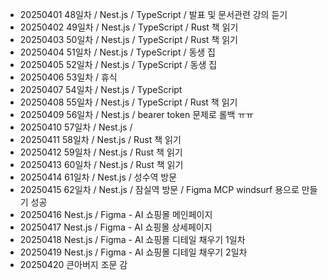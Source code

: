 - 20250401 48일차 / Nest.js / TypeScript / 발표 및 문서관련 강의 듣기
- 20250402 49일차 / Nest.js / TypeScript / Rust 책 읽기
- 20250403 50일차 / Nest.js / TypeScript / Rust 책 읽기
- 20250404 51일차 / Nest.js / TypeScript / 동생 집
- 20250405 52일차 / Nest.js / TypeScript / 동생 집
- 20250406 53일차 / 휴식
- 20250407 54일차 / Nest.js / TypeScript
- 20250408 55일차 / Nest.js / TypeScript / Rust 책 읽기
- 20250409 56일차 / Nest.js / bearer token 문제로 롤백 ㅠㅠ
- 20250410 57일차 / Nest.js / 
- 20250411 58일차 / Nest.js / Rust 책 읽기
- 20250412 59일차 / Nest.js / Rust 책 읽기
- 20250413 60일차 / Nest.js / Rust 책 읽기
- 20250414 61일차 / Nest.js / 성수역 방문
- 20250415 62일차 / Nest.js / 잠실역 방문 / Figma MCP windsurf 용으로 만들기 성공
- 20250416 Nest.js / Figma - AI 쇼핑몰 메인페이지 
- 20250417 Nest.js / Figma - AI 쇼핑몰 상세페이지
- 20250418 Nest.js / Figma - AI 쇼핑몰 디테일 채우기 1일차
- 20250419 Nest.js / Figma - AI 쇼핑몰 디테일 채우기 2일차
- 20250420 큰아버지 조문 감